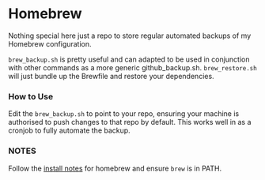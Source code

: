 # Homebrew

Nothing special here just a repo to store regular automated backups of my Homebrew configuration.

`brew_backup.sh` is pretty useful and can adapted to be used in conjunction with other commands as a more generic github_backup.sh.
`brew_restore.sh` will just bundle up the Brewfile and restore your dependencies.

### How to Use

Edit the `brew_backup.sh` to point to your repo, ensuring your machine is authorised to push changes to that repo by default. This works well in as a cronjob to fully automate the backup.

### NOTES

Follow the [install notes](https://brew.sh/) for homebrew and ensure `brew` is in PATH.
